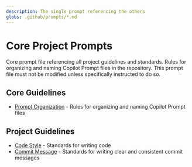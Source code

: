 ```yaml
---
description: The single prompt referencing the others
globs: .github/prompts/*.md
---
```


# Core Project Prompts
Core prompt file referencing all project guidelines and standards. Rules for organizing and naming Copilot Prompt files in the repository. This prompt file must not be
modified unless specifically instructed to do so.

## Core Guidelines
- [Prompt Organization](./001-prompt-organization.prompt.md) - Rules for organizing and naming Copilot Prompt files

## Project Guidelines
- [Code Style](./002-code-style.prompt.md) - Standards for writing code
- [Commit Message](./003-commit-message.prompt.md) - Standards for writing clear and consistent commit messages